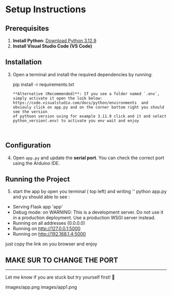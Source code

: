 

# Setup Instructions  

## Prerequisites  
1. **Install Python**: [Download Python 3.12.9](https://www.python.org/downloads/release/python-3129/)  
2. **Install Visual Studio Code (VS Code)**  

## Installation  
3. Open a terminal and install the required dependencies by running:  
 
   pip install -r requirements.txt
   ```
   **Alternative (Recommended)**: If you see a folder named `.env`, simply activate it open the loik below:  
   https://code.visualstudio.com/docs/python/environments  and obviouly click on app.py and on the corner bottom right you should see the version 
   of pythoon version using for example 3.11.9 click and it and select python_version(.env) to activate you env wait and enjoy

  

## Configuration  
4. Open `app.py` and update the **serial port**. You can check the correct port using the Arduino IDE.  

## Running the Project  
5. start the app by open you terminal ( top left) and writing ''  python app.py
and yu should able to see :

 * Serving Flask app 'app'
 * Debug mode: on
WARNING: This is a development server. Do not use it in a production deployment. Use a production WSGI server instead.
 * Running on all addresses (0.0.0.0)
 * Running on http://127.0.0.1:5000
 * Running on http://192.168.1.4:5000

 just copy the link on you browser and enjoy  


 ## MAKE SUR TO CHANGE THE PORT

---

Let me know if you are stuck but try yourself first! 🚀

images/app.png
images/app1.png